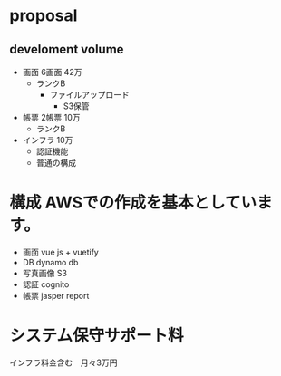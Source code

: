 # proposal
## develoment volume
- 画面 6画面 42万
  - ランクB
    - ファイルアップロード
      - S3保管
- 帳票 2帳票 10万
  - ランクB
- インフラ 10万
  - 認証機能
  - 普通の構成

# 構成 AWSでの作成を基本としています。
- 画面 vue js + vuetify
- DB dynamo db
- 写真画像 S3
- 認証 cognito
- 帳票 jasper report

# システム保守サポート料
インフラ料金含む　月々3万円
